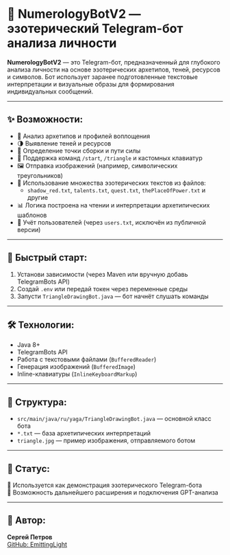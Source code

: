 # 🔮 NumerologyBotV2 — эзотерический Telegram-бот анализа личности

**NumerologyBotV2** — это Telegram-бот, предназначенный для глубокого анализа личности на основе эзотерических архетипов, теней, ресурсов и символов. Бот использует заранее подготовленные текстовые интерпретации и визуальные образы для формирования индивидуальных сообщений.

---

## ✨ Возможности:
- 🧠 Анализ архетипов и профилей воплощения
- 🌗 Выявление теней и ресурсов
- 📍 Определение точки сборки и пути силы
- 📩 Поддержка команд `/start`, `/triangle` и кастомных клавиатур
- 🖼️ Отправка изображений (например, символических треугольников)
- 📂 Использование множества эзотерических текстов из файлов:
  - `shadow_red.txt`, `talents.txt`, `quest.txt`, `thePlaceOfPower.txt` и другие
- 📊 Логика построена на чтении и интерпретации архетипических шаблонов
- 🧾 Учёт пользователей (через `users.txt`, исключён из публичной версии)

---

## 🚀 Быстрый старт:
1. Установи зависимости (через Maven или вручную добавь TelegramBots API)
2. Создай `.env` или передай токен через переменные среды
3. Запусти `TriangleDrawingBot.java` — бот начнёт слушать команды

---

## 🛠️ Технологии:
- Java 8+
- TelegramBots API
- Работа с текстовыми файлами (`BufferedReader`)
- Генерация изображений (`BufferedImage`)
- Inline-клавиатуры (`InlineKeyboardMarkup`)

---

## 🧱 Структура:
- `src/main/java/ru/yaga/TriangleDrawingBot.java` — основной класс бота
- `*.txt` — база архетипических интерпретаций
- `triangle.jpg` — пример изображения, отправляемого ботом

---

## 📌 Статус:
🧪 Используется как демонстрация эзотерического Telegram-бота  
💫 Возможность дальнейшего расширения и подключения GPT-анализа

---

## 👤 Автор:
**Сергей Петров**  
[GitHub: EmittingLight](https://github.com/EmittingLight)
